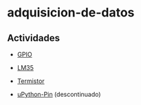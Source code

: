 # adquisicion-de-datos

## Actividades

- [GPIO][act01]
- [LM35][act02]
- [Termistor][act03]

- [uPython-Pin][act01-old] (descontinuado)

[act01]: https://github.com/impatrq/add/tree/act01/gpio
[act02]: https://github.com/impatrq/add/tree/act02/lm35
[act03]: https://github.com/impatrq/add/tree/act03/termistor

[act01-old]: https://github.com/impatrq/add/tree/act01/upython-pin

